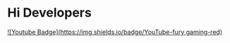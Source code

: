 # Hi Developers 

[![Youtube Badge](https://img.shields.io/badge/YouTube-fury gaming-red)](https://www.youtube.com/channel/UCYOq2_KdFGO7uBb0KkwdIGA)
